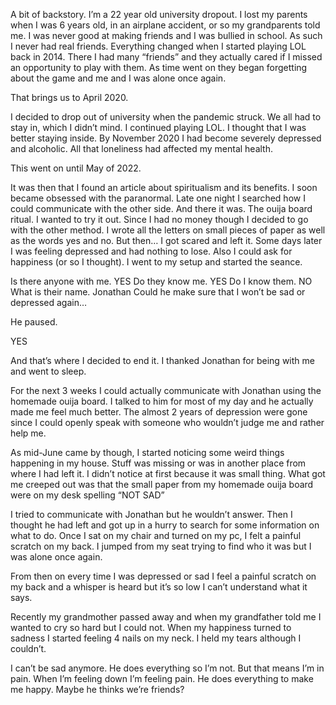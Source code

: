 A bit of backstory. I’m a 22 year old university dropout. I lost my parents when I was 6 years old, in an airplane accident, or so my grandparents told me. I was never good at making friends and I was bullied in school. As such I never had real friends. Everything changed when I started playing LOL back in 2014.
There I had many “friends” and they actually cared if I missed an opportunity to play with them. As time went on they began forgetting about the game and me and I was alone once again. 

That brings us to April 2020.

I decided to drop out of university when the pandemic struck. We all had to stay in, which I didn’t mind. I continued playing LOL. I thought that I was better staying inside. By November 2020 I had become severely depressed and alcoholic. All that loneliness had affected my mental health. 


This went on until May of 2022.

It was then that I found an article about spiritualism and its benefits. I soon became obsessed with the paranormal. Late one night I searched how I could communicate with the other side. And there it was. The ouija board ritual. I wanted to try it out. Since I had no money though I decided to go with the other method. I wrote all the letters on small pieces of paper as well as the words yes and no. But then… I got scared and left it. 
Some days later I was feeling depressed  and had nothing to lose. Also I could ask for happiness (or so I thought). I went to my setup and started the seance. 

Is there anyone with me. YES
Do they know me. YES
Do I know them. NO
What is their name. Jonathan
Could he make sure that I won’t be sad or depressed again…

He paused.

YES

And that’s where I decided to end it. I thanked Jonathan for being with me and went to sleep. 

For the next 3 weeks I could actually communicate with Jonathan using the homemade ouija board. I talked to him for most of my day and he actually made me feel much better. The almost 2 years of depression were gone since I could openly speak with someone who wouldn’t judge me and rather help me. 

As mid-June came by though, I started noticing some weird things happening in my house. Stuff was missing or was in another place from where I had left it. I didn’t notice at first because it was small thing. What got me creeped out was that the small paper from my homemade ouija board were on my desk spelling “NOT SAD”

I tried to communicate with Jonathan but he wouldn’t answer. Then I thought he had left and got up in a hurry to search for some information on what to do. Once I sat on my chair and turned on my pc, I felt a painful scratch on my back. I jumped from my seat trying to find who it was but I was alone once again.

From then on every time I was depressed or sad I feel a painful scratch on my back and a whisper is heard but it’s so low I can’t understand what it says. 

Recently my grandmother passed away and when my grandfather told me I wanted to cry so hard but I could not. When my happiness turned to sadness I started feeling 4 nails on my neck. I held my tears although I couldn’t. 

I can’t be sad anymore. He does everything so I’m not. But that means I’m in pain. When I’m feeling down I’m feeling pain. He does everything to make me happy. Maybe he thinks we’re friends?